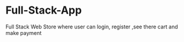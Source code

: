# Full-Stack-App
Full Stack Web Store where user can login, register ,see there cart and make payment
